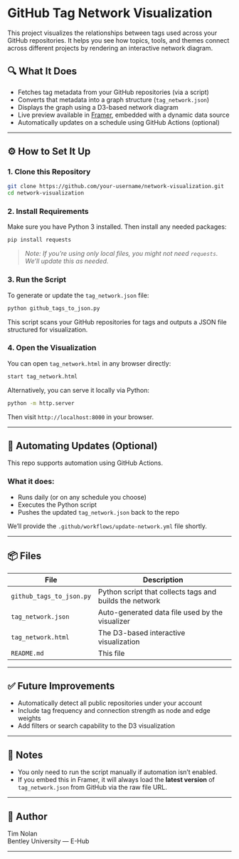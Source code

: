 # GitHub Tag Network Visualization

This project visualizes the relationships between tags used across your GitHub repositories. It helps you see how topics, tools, and themes connect across different projects by rendering an interactive network diagram.

## 🔍 What It Does

- Fetches tag metadata from your GitHub repositories (via a script)
- Converts that metadata into a graph structure (`tag_network.json`)
- Displays the graph using a D3-based network diagram
- Live preview available in [Framer](https://framer.com), embedded with a dynamic data source
- Automatically updates on a schedule using GitHub Actions (optional)

---

## ⚙️ How to Set It Up

### 1. Clone this Repository

```bash
git clone https://github.com/your-username/network-visualization.git
cd network-visualization
```

### 2. Install Requirements

Make sure you have Python 3 installed. Then install any needed packages:

```bash
pip install requests
```

> _Note: If you’re using only local files, you might not need `requests`. We’ll update this as needed._

### 3. Run the Script

To generate or update the `tag_network.json` file:

```bash
python github_tags_to_json.py
```

This script scans your GitHub repositories for tags and outputs a JSON file structured for visualization.

### 4. Open the Visualization

You can open `tag_network.html` in any browser directly:

```bash
start tag_network.html
```

Alternatively, you can serve it locally via Python:

```bash
python -m http.server
```

Then visit `http://localhost:8000` in your browser.

---

## 🔁 Automating Updates (Optional)

This repo supports automation using GitHub Actions.

### What it does:
- Runs daily (or on any schedule you choose)
- Executes the Python script
- Pushes the updated `tag_network.json` back to the repo

We’ll provide the `.github/workflows/update-network.yml` file shortly.

---

## 📦 Files

| File                      | Description                                         |
|---------------------------|-----------------------------------------------------|
| `github_tags_to_json.py`  | Python script that collects tags and builds the network |
| `tag_network.json`        | Auto-generated data file used by the visualizer    |
| `tag_network.html`        | The D3-based interactive visualization             |
| `README.md`               | This file                                          |

---

## ✅ Future Improvements

- Automatically detect all public repositories under your account
- Include tag frequency and connection strength as node and edge weights
- Add filters or search capability to the D3 visualization

---

## 🧠 Notes

- You only need to run the script manually if automation isn’t enabled.
- If you embed this in Framer, it will always load the **latest version** of `tag_network.json` from GitHub via the raw file URL.

---

## 👤 Author

Tim Nolan  
Bentley University — E-Hub

---
